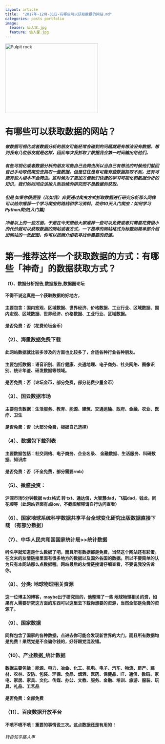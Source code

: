 ```yaml
---
layout: article
title:  "2017年-12月-31日-有哪些可以获取数据的网站.md"
categories: posts portfolio
image:
  teaser: 仙人掌.jpg
  feature: 仙人掌.jpg
---
```



<img border="0" src="/images/灯泡.jpg" alt="Pulpit rock" width="304" height="228">


















































# 有哪些可以获取数据的网站？<br>
#####  做数据可视化或者数据分析的朋友可能经常会碰到的问题就是有想法没有数据。想到我有几位朋友就是这样，因此每次我抓取了数据我会第一时间输出给他们。

##### 有些可视化或者数据分析的朋友可能自己会爬虫所以当自己有想法的时候他们就回自己手动取做爬虫去抓取一些数据。但是往往是有可能有些数据抓取不到，还有可能有些人根本不会爬虫。这时候为了更加方便我们快捷的学习可视化和数据分析的知识，我们的时间应该投入到后续的研究而不是数据的获取。

#####  但是 如果你很倔强（比如我）非要通过爬虫方式抓取数据进行研究分析那么同样可以给你推荐一个学习爬虫的路线和学习资料，助你10天入门爬虫：如何学习Python爬虫[入门篇]

##### 冲着以上的一些方面，于是在今天想给大家推荐一些可以免费或者只需要花费很小的代价就可以获取数据的网站或者方式，一下推荐的网站格式为标题加简单那介绍加网站的一张配图，你可以按照介绍取寻找你需要的资源。

 
# 第一推荐这样一个获取数据的方式：有哪些「神奇」的数据获取方式？

#### （1）、数据分析报告,数据报告,数据圈论坛

#### 不得不说这真是一个获取数据的好地方，

#### 主要包含：国内宏观、区域数据、世界经济、价格数据、工业行业、区域数据、国内宏观、区域数据、世界经济、价格数据、工业行业、区域数据。

#### 是否免费：否（花费论坛金币） 



### （2）、海量数据免费下载
#### 此网站数据就比较多涉及的方面也比较多了，合适各种行业各种朋友。

#### 主要包括数据：语音识别、医疗健康、交通地理、电子商务、社交网络、图像识别、统计年鉴、研发数据等领域。

#### 是否免费：否（论坛金币，部分免费，部分花费少量金币） 



### （3）、国云数据市场
#### 主要包含数据：生活服务、教育、能源、建筑、交通运输、政府、金融、农业、医疗、卫生

#### 是否免费：否（大部分免费，根据自己选择） 

### （4）、数据包下载列表
#### 主要数据包括：社交网络、电子商务、企业名录、 金融数据、生活服务、科研数据、知识库

#### 是否免费：否（不全免费，部分需要rmb） 


### （5）、微盛投资：
#### 沪深市场5分钟数据 wdz格式 转 txt、通达信，大智慧dad，飞狐dad，钱龙，同花顺等（此网站界面有点low，不截图解释请自行访问查看）
### （6）、国家地球系统科学数据共享平台全球变化研究出版数据直接下载 （有部分数据）
### （7）、中华人民共和国国家统计局>>统计数据

#### 听名字就知道是什么数据了吧，而且所有数据都是免费，当然这个网站还有彩蛋。在文末的友情链接里面有很多地方的数据以及国外各国的数据。所以不要简单的认为只有本网站那么点数据喔。网站最后的友情链接请仔细查看，不要说我没告诉你。 


### （8）、分类: 地球物理相关资源
#### 这一位博主的博客，maybe出于研究目的，他整理了一些 地球物理相关的资，如果有人需要研究这方面的东西可以这里去下载你想要的资源，当然全部是免费的资源了。


### （9）、国家数据
#### 同样包含了国家的各种数据，点进去你可能会发现新世界的大门，而且所有数据均是免费！果然党是不会骗你钱的，好好跟党混没错。


### （10）、产业数据_统计数据

#### 数据主要包括：能源、电力、冶金、化工、机电、电子、汽车、物流、房产、建材、农林、安防、包装、环保、食品、烟酒、医药、保健品、IT、通信、数码、家电、家居、家具、文化、传媒、办公、文教、服务、金融、培训、旅游、服装、玩具、礼品、工艺品

#### 是否免费：全部免费 


### （11）、百度数据开放平台
#### 不喷不喷不喷！重要的事情说三次。这点数据还是有用的！ 


###### 转自知乎路人甲

